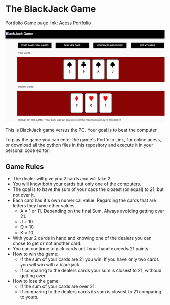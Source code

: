# The BlackJack Game

Portfolio Game page link: [Acess Portfolio](https://meduardaeneves.github.io/portfolio/games/blackjack/)

<p align="center">
  <img src="files/blackjack_playing.png" width="750">
</p>

This is BlackJack game versus the PC. Your goal is to beat the computer.

To play the game you can enter the game's Portfolio Link, for online acess, or download all the python files in this repository and execute it in your personal code editor.

## Game Rules

  <p>
    <ul>
      <li>The dealer will give you 2 cards and will take 2.</li>
      <li>You will know both your cards but only one of the computers.</li>
      <li>The goal is to have the sum of your cads the closest (or equal) to 21, but not over it.</li>
      <li>
        Each card has it's own numerical value. Regarding the cards that are letters they have other values:
        <ul>
          <li>A = 1 or 11. Depending on the final Sum. Always avoiding getting over 21.</li>
          <li>J = 10.</li>
          <li>Q = 10.</li>
          <li>K = 10.</li>
        </ul>
      </li>
      <li>With your 2 cards in hand and knowing one of the dealers you can chose to get or not another card.</li>
      <li>You can continue to pick cards until your hand exceeds 21 points</li>
      <li>
        How to win the game:
        <ul>
          <li>If the sum of your cards are 21 you win. If you have only two cards you will win with a blackjack</li>
          <li>If comparing to the dealers cards your sum is closest to 21, withoud getting over.</li>
        </ul>
      </li>
      <li>
        How to lose the game:
        <ul>
          <li>If the sum of your cards are over 21.</li>
          <li>If comparing to the dealers cards its sum is closest to 21 comparing to yours.</li>
        </ul>
      </li>
    </ul>
  </p>
